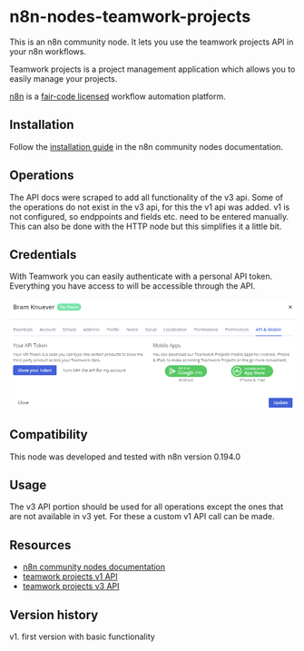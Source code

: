 # n8n-nodes-teamwork-projects

This is an n8n community node. It lets you use the teamwork projects API in your n8n workflows.

Teamwork projects is a project management application which allows you to easily manage your projects.

[n8n](https://n8n.io/) is a [fair-code licensed](https://docs.n8n.io/reference/license/) workflow automation platform.

## Installation

Follow the [installation guide](https://docs.n8n.io/integrations/community-nodes/installation/) in the n8n community nodes documentation.

## Operations

The API docs were scraped to add all functionality of the v3 api.
Some of the operations do not exist in the v3 api, for this the v1 api was added. 
v1 is not configured, so endppoints and fields etc. need to be entered manually. This can also be done with the HTTP node but this simplifies it a little bit.

## Credentials

With Teamwork you can easily authenticate with a personal API token. Everything you have access to will be accessible through the API.

![apiToken](https://github.com/bramkn/n8n-nodes-teamwork-projects/blob/master/images/apiToken.png)

## Compatibility

This node was developed and tested with n8n version 0.194.0

## Usage

The v3 API portion should be used for all operations except the ones that are not available in v3 yet. For these a custom v1 API call can be made.


## Resources

* [n8n community nodes documentation](https://docs.n8n.io/integrations/community-nodes/)
* [teamwork projects v1 API](https://apidocs.teamwork.com/docs/teamwork/47ba196e8ba20-teamwork-api-v1)
* [teamwork projects v3 API](https://apidocs.teamwork.com/docs/teamwork/1686380931896-teamwork-api-v3)

## Version history

v1. first version with basic functionality

